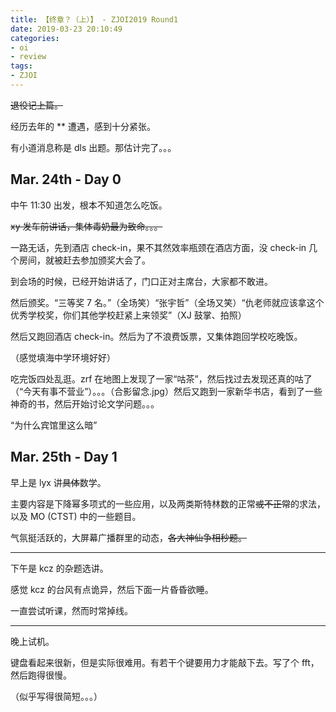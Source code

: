 ```yaml
---
title: 【终章？（上）】 - ZJOI2019 Round1
date: 2019-03-23 20:10:49
categories:
- oi
- review
tags:
- ZJOI
---
```


~~退役记上篇。~~

经历去年的 ** 遭遇，感到十分紧张。

有小道消息称是 dls 出题。那估计完了。。。

<!--- more --->

## Mar. 24th - Day 0

中午 11:30 出发，根本不知道怎么吃饭。

~~xy 发车前讲话，集体毒奶最为致命。。。~~

一路无话，先到酒店 check-in，果不其然效率瓶颈在酒店方面，没 check-in 几个房间，就被赶去参加颁奖大会了。

到会场的时候，已经开始讲话了，门口正对主席台，大家都不敢进。

然后颁奖。“三等奖 7 名。”（全场笑）“张宇哲”（全场又笑）“仇老师就应该拿这个优秀学校奖，你们其他学校赶紧上来领奖”（XJ 鼓掌、拍照）

然后又跑回酒店 check-in。然后为了不浪费饭票，又集体跑回学校吃晚饭。

（感觉填海中学环境好好）

吃完饭四处乱逛。zrf 在地图上发现了一家“咕茶”，然后找过去发现还真的咕了（“今天有事不营业”）。。。（合影留念.jpg）然后又跑到一家新华书店，看到了一些神奇的书，然后开始讨论文学问题。。。

“为什么宾馆里这么暗”

## Mar. 25th - Day 1

早上是 lyx 讲~~具体~~数学。

主要内容是下降幂多项式的一些应用，以及两类斯特林数的正常~~或不正常~~的求法，以及 MO (CTST) 中的一些题目。

气氛挺活跃的，大屏幕广播群里的动态，~~各大神仙争相秒题。~~

---

下午是 kcz 的杂题选讲。

感觉 kcz 的台风有点诡异，然后下面一片昏昏欲睡。

一直尝试听课，然而时常掉线。

---

晚上试机。

键盘看起来很新，但是实际很难用。有若干个键要用力才能敲下去。写了个 fft，然后跑得很慢。

（似乎写得很简短。。。）
